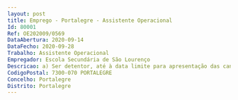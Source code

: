 ```yaml
--- 
layout: post
title: Emprego - Portalegre - Assistente Operacional
Id: 80001
Ref: OE202009/0569
DataAbertura: 2020-09-14
DataFecho: 2020-09-28
Trabalho: Assistente Operacional
Empregador: Escola Secundária de São Lourenço
Descricao: a) Ser detentor, até à data limite para apresentação das candidaturas, dos requisitos gerais de admissão previstos no artigo 17.º da LTFP, nomeadamente i)	Nacionalidade Portuguesa, quando não dispensada pela Constituição da República Portuguesa, por convenção internacional ou por lei especial ii)	18 anos de idade completos iii)	Não inibição do exercício de funções públicas ou não interdição para o exercício daquelas que se propõe a desempenhar iv)	Robustez física e perfil psíquico indispensáveis ao exercício das funções v)	Cumprimento das leis de vacinação obrigatória 
CodigoPostal: 7300-070 PORTALEGRE
Concelho: Portalegre
Distrito: Portalegre
--- 
```

